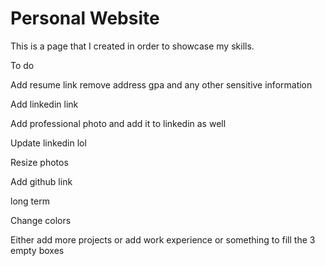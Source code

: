# Personal Website

This is a page that I created in order to showcase my skills.

  To do


Add resume link remove address gpa and any other sensitive information

Add linkedin link

Add professional photo and add it to linkedin as well

Update linkedin lol

Resize photos

Add github link 


  long term


Change colors

Either add more projects or add work experience or something to fill the 3 empty boxes

